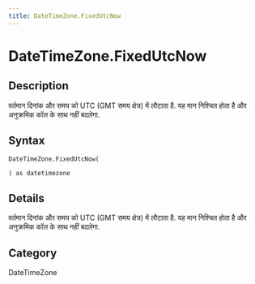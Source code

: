 ```yaml
---
title: DateTimeZone.FixedUtcNow
---
```


# DateTimeZone.FixedUtcNow


## Description

वर्तमान दिनांक और समय को UTC (GMT समय क्षेत्र) में लौटाता है. यह मान निश्चित होता है और अनुक्रमिक कॉल के साथ नहीं बदलेगा.


## Syntax

```powerquery
DateTimeZone.FixedUtcNow(

) as datetimezone
```


## Details

वर्तमान दिनांक और समय को UTC (GMT समय क्षेत्र) में लौटाता है. यह मान निश्चित होता है और अनुक्रमिक कॉल के साथ नहीं बदलेगा.



## Category
DateTimeZone
